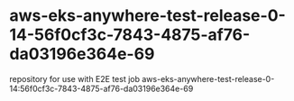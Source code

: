 # aws-eks-anywhere-test-release-0-14-56f0cf3c-7843-4875-af76-da03196e364e-69
repository for use with E2E test job aws-eks-anywhere-test-release-0-14:56f0cf3c-7843-4875-af76-da03196e364e-69
